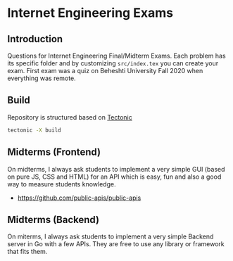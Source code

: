 # Internet Engineering Exams

## Introduction

Questions for Internet Engineering Final/Midterm Exams. Each problem has its specific folder and by customizing `src/index.tex` you can create your exam.
First exam was a quiz on Beheshti University Fall 2020 when everything was remote.


## Build

Repository is structured based on [Tectonic](https://tectonic-typesetting.github.io/book/latest/index.html)

```sh
tectonic -X build
```

## Midterms (Frontend)

On midterms, I always ask students to implement a very simple GUI (based on pure JS, CSS and HTML) for an API
which is easy, fun and also a good way to measure students knowledge.

- <https://github.com/public-apis/public-apis>

## Midterms (Backend)

On miterms, I always ask students to implement a very simple Backend server in Go
with a few APIs. They are free to use any library or framework that fits them.
